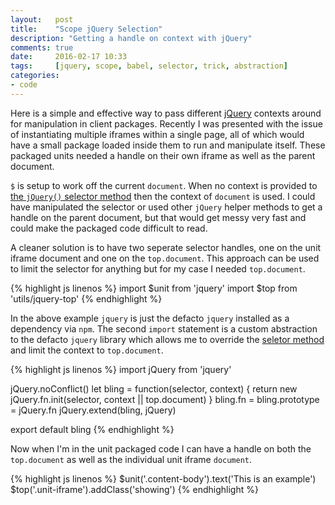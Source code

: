 ```yaml
---
layout:   post
title:    "Scope jQuery Selection"
description: "Getting a handle on context with jQuery"
comments: true
date:     2016-02-17 10:33
tags:     [jquery, scope, babel, selector, trick, abstraction]
categories:
- code
---
```


Here is a simple and effective way to pass different [jQuery](https://jquery.com/) contexts around for manipulation in client packages. Recently I was presented with the issue of instantiating multiple iframes within a single page, all of which would have a small package loaded inside them to run and manipulate itself. These packaged units needed a handle on their own iframe as well as the parent document.

`$` is setup to work off the current `document`. When no context is provided to [the `jQuery()` selector method](https://github.com/jquery/jquery/blob/master/src/core/init.js#L18) then the context of `document` is used. I could have manipulated the selector or used other `jQuery` helper methods to get a handle on the parent document, but that would get messy very fast and could make the packaged code difficult to read.

A cleaner solution is to have two seperate selector handles, one on the unit iframe document and one on the `top.document`. This approach can be used to limit the selector for anything but for my case I needed `top.document`.

{% highlight js linenos %}
import $unit from 'jquery'
import $top from 'utils/jquery-top'
{% endhighlight %}

In the above example `jquery` is just the defacto `jquery` installed as a dependency via `npm`. The second `import` statement is a custom abstraction to the defacto `jquery` library which allows me to override the [seletor method](http://devdocs.io/jquery/jquery#jQuery1) and limit the context to `top.document`.

{% highlight js linenos %}
import jQuery from 'jquery'

jQuery.noConflict()
let bling = function(selector, context) {
  return new jQuery.fn.init(selector, context || top.document)
}
bling.fn = bling.prototype = jQuery.fn
jQuery.extend(bling, jQuery)

export default bling
{% endhighlight %}

Now when I'm in the unit packaged code I can have a handle on both the `top.document` as well as the individual unit iframe `document`.

{% highlight js linenos %}
$unit('.content-body').text('This is an example')
$top('.unit-iframe').addClass('showing')
{% endhighlight %}
